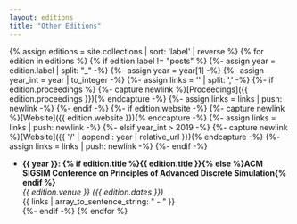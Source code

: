 ```yaml
---
layout: editions
title: "Other Editions"
---
```


{% assign editions = site.collections | sort: 'label' | reverse %}
{% for edition in editions %}
{% if edition.label != "posts" %}
{%- assign year = edition.label | split: "_" -%}
{%- assign year = year[1] -%}
{%- assign year_int = year | to_integer -%}
{%- assign links = '' | split: ',' -%}
{%- if edition.proceedings %}
    {%- capture newlink %}[Proceedings]({{ edition.proceedings }}){% endcapture -%}
    {%- assign links = links | push: newlink -%}
{%- endif -%}
{%- if edition.website -%}
    {%- capture newlink %}[Website]({{ edition.website }}){% endcapture -%}
    {%- assign links = links | push: newlink -%}
{%- elsif year_int > 2019 -%}
    {%- capture newlink %}[Website]({{ '/' | append : year | relative_url }}){% endcapture -%}
    {%- assign links = links | push: newlink -%}
{%- endif -%}

* **{{ year }}: {% if edition.title %}{{ edition.title }}{% else %}ACM SIGSIM Conference on Principles of Advanced Discrete Simulation{% endif %}**     
  *{{ edition.venue }} ({{ edition.dates }})*    
  {{ links | array_to_sentence_string: " - " }}    
{%- endif -%}
{% endfor %}
